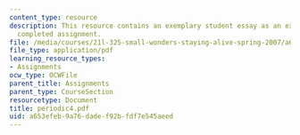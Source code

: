 ```yaml
---
content_type: resource
description: This resource contains an exemplary student essay as an example of a
  completed assignment.
file: /media/courses/21l-325-small-wonders-staying-alive-spring-2007/a653efeb9a76dadef92bfdf7e545aeed_periodic4.pdf
file_type: application/pdf
learning_resource_types:
- Assignments
ocw_type: OCWFile
parent_title: Assignments
parent_type: CourseSection
resourcetype: Document
title: periodic4.pdf
uid: a653efeb-9a76-dade-f92b-fdf7e545aeed
---
```

